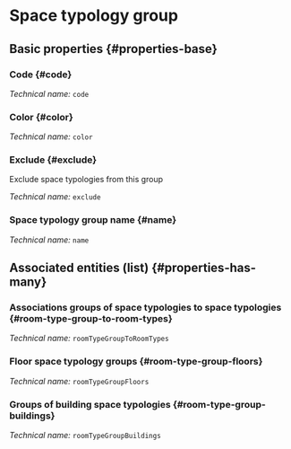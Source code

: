 # Space typology group
<!--- THIS FILE IS GENERATED PLEASE DO NOT EDIT IT DIRECTLY --->



<OH code="roomTypeGroup"/>


## Basic properties {#properties-base}

### Code {#code}



*Technical name:* ```code```
<PH code="roomTypeGroup:code"/>

### Color {#color}



*Technical name:* ```color```
<PH code="roomTypeGroup:color"/>

### Exclude {#exclude}

Exclude space typologies from this group

*Technical name:* ```exclude```
<PH code="roomTypeGroup:exclude"/>

### Space typology group name {#name}



*Technical name:* ```name```
<PH code="roomTypeGroup:name"/>




## Associated entities (list) {#properties-has-many}

### Associations groups of space typologies to space typologies {#room-type-group-to-room-types}



*Technical name:* ```roomTypeGroupToRoomTypes```
<PH code="roomTypeGroup:roomTypeGroupToRoomTypes"/>

### Floor space typology groups {#room-type-group-floors}



*Technical name:* ```roomTypeGroupFloors```
<PH code="roomTypeGroup:roomTypeGroupFloors"/>

### Groups of building space typologies {#room-type-group-buildings}



*Technical name:* ```roomTypeGroupBuildings```
<PH code="roomTypeGroup:roomTypeGroupBuildings"/>




